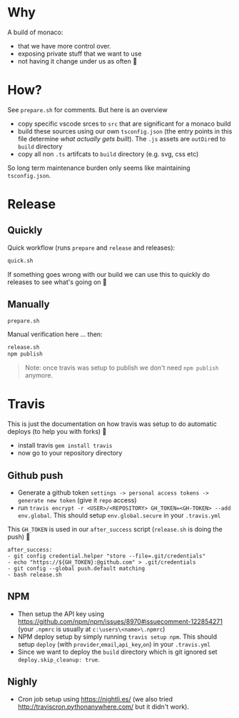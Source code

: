 # Why
A build of monaco:
* that we have more control over.
* exposing private stuff that we want to use
* not having it change under us as often 🌹

# How?
See `prepare.sh` for comments. But here is an overview

* copy specific vscode srces to `src` that are significant for a monaco build
* build these sources using our own `tsconfig.json` (the entry points in this file determine *what actually gets built*). The `.js` assets are `outDir`ed to `build` directory
* copy all non `.ts` artifcats to `build` directory (e.g. svg, css etc)

So long term maintenance burden only seems like maintaining `tsconfig.json`.

# Release

## Quickly

Quick workflow (runs `prepare` and `release` and releases):

```sh
quick.sh
```

If something goes wrong with our build we can use this to quickly do releases to see what's going on 🌹

## Manually

```sh
prepare.sh
```

Manual verification here ... then:

```sh
release.sh
npm publish
```

> Note: once travis was setup to publish we don't need `npm publish` anymore.

# Travis

This is just the documentation on how travis was setup to do automatic deploys (to help you with forks) 🌹

* install travis `gem install travis`
* now go to your repository directory

## Github push
* Generate a github token `settings -> personal access tokens -> generate new token` (give it `repo` access)
* run `travis encrypt -r <USER>/<REPOSITORY> GH_TOKEN=<GH-TOKEN> --add env.global`. This should setup `env.global.secure` in your `.travis.yml`

This `GH_TOKEN` is used in our `after_success` script (`release.sh` is doing the push) 🌹

```
after_success:
- git config credential.helper "store --file=.git/credentials"
- echo "https://${GH_TOKEN}:@github.com" > .git/credentials
- git config --global push.default matching
- bash release.sh
```

## NPM
* Then setup the API key using https://github.com/npm/npm/issues/8970#issuecomment-122854271 (your `.npmrc` is usually at `c:\users\<name>\.npmrc`)
* NPM deploy setup by simply running `travis setup npm`. This should setup `deploy` (with `provider`,`email`,`api_key`,`on`) in your `.travis.yml`
* Since we want to deploy the `build` directory which is git ignored set `deploy.skip_cleanup: true`.

## Nighly
* Cron job setup using https://nightli.es/  (we also tried http://traviscron.pythonanywhere.com/ but it didn't work).
